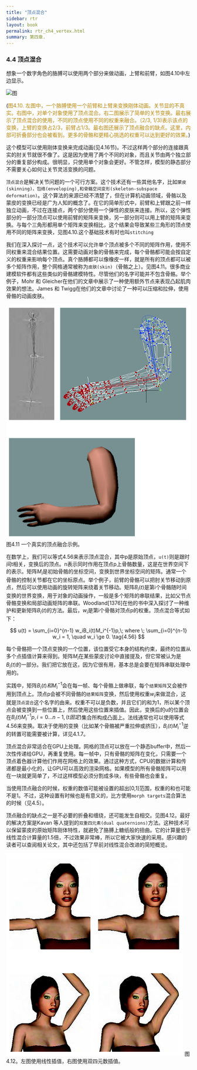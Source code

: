 ```yaml
---
title: "顶点混合"
sidebar: rtr
layout: book
permalink: rtr_ch4_vertex.html
summary: 第四章.
---
```


### 4.4 顶点混合
想象一个数字角色的胳膊可以使用两个部分来做动画，上臂和前臂，如图4.10中左边显示。

![图](/images/RTR3.04.10.png)

(<font color="DarkGoldenRod">图4.10. 左图中，一个胳膊使用一个前臂和上臂来变换刚体动画。关节显的不真实。右图中，对单个对象使用了顶点混合。右二图展示了简单的关节变换。最右展示了顶点混合的使用，不同的顶点使用不同的权重来融合。（2/3, 1/3)表示该点的变换，上臂的变换占2/3，前臂占1/3。最右图还展示了顶点融合的缺点。这里，内部可折叠部分也会被看到。更多的骨骼和更精心挑选的权重可以达到更好的效果。</font>)

这个模型可以使用刚体变换来完成动画(见4.16节)。不过这样两个部分的连接跟真实的肘关节就很不像了。这是因为使用了两个不同的对象，而且关节由两个独立部分的重复部分构成。很明显，只使用单个对象会更好。不管怎样，模型的静态部分不需要关心如何让关节灵活变换的问题。

`顶点混合`是解决关节问题的一个可行方案。这个技术还有一些其他名字，比如`蒙皮(skinning)，包络(enveloping),和骨骼空间变形(skeleton-subspace deformation)`。这个算法的来源已经不清楚了，但在计算机动画领域，骨骼以及蒙皮的变换已经是广为人知的概念了。在它的简单形式中，前臂和上臂跟之前一样独立动画，不过在连接点，两个部分使用一个弹性的皮肤来连接。所以，这个弹性部分的一部分顶点可以使用前臂的矩阵来变换，另一部分则可以用上臂的矩阵来变换。与每个三角形都用单个矩阵来变换相比，这个结果会导致某些三角形的顶点使用不同的矩阵来变换，见图4.10.这个基础技术有时也叫`stitching`

我们在深入探讨一点，这个技术可以允许单个顶点被多个不同的矩阵作用，使用不同权重来混合结果位置。这需要动画对象的骨骼来完成，每个骨骼都可能会按自定义的权重来影响每个顶点。真个胳膊都可以像橡皮一样，就是所有的顶点都可以被多个矩阵作用，整个网格通常被称为`皮肤(skin)`（骨骼之上）。见图4.11。很多商业建模软件都有这些类似的骨骼建模特性。尽管他们的名字可能并不包含骨骼。举个例子，Mohr 和 Gleicher在他们的文章中展示了一种使用额外节点来表现凸起肌肉效果的想法。James 和 Twigg在他们的文章中讨论了一种可以压缩和拉伸，使用骨骼的动画皮肤。

![图](/images/RTR3.04.11.png)
图4.11 一个真实的顶点融合示例。

在数学上，我们可以等式4.56来表示顶点混合，其中p是原始顶点，`u(t)`则是跟时间t相关，变换后的顶点。n表示同时作用在顶点p上骨骼数量，这是在世界空间下的表示。矩阵$M_i$是初始骨骼的坐标空间，变换到世界坐标空间的矩阵。通常一个骨骼的控制关节都在它的坐标原点。举个例子，前臂的骨骼可以把肘关节移动到原点，然后可以使用动画的旋转矩阵来绕着关节移动。矩阵$B_i(t)$是第i个骨骼随时间变换的世界变换，用于对象的动画操作，一般是多个矩阵的串联结果，比如父节点骨骼变换和局部动画矩阵的串联。Woodland[1376]在他的书中深入探讨了一种维护和更新矩阵$B_i(t)$的方法。最后，$w_i$是第i个骨骼对顶点p的权重。顶点混合等式如下：

$$
u(t) = \sum_{i=0}^{n-1} w_iB_i(t)M_i^{-1}p,\; where \; \sum_{i=0}^{n-1} w_i = 1, \quad w_i \ge 0. \tag{4.56}
$$

每个骨骼把一个顶点变换的一个位置，该位置受它本身的结构约束，最终的位置从多个点插值计算来得到。矩阵$M_i$在某些蒙皮讨论中直接提及，但它常被认为是$B_i(t)$的一部分。我们把它放在这，因为它很有用，基本总是会要在矩阵串联处理中用的。

实践中，矩阵$B_i(t)和M_i^{-1}$会在每一帧、每个骨骼上做串联，每个`结果矩阵`又会被作用到顶点上。顶点p会被不同骨骼的`结果矩阵`变换，然后使用权重$w_i$来做混合，这就是`顶点混合`这个名字的由来。权重不可以是负数，并且它们的和为1，所以某个顶点会被变换到一些位置上，然后使用这些位置来插值。因此，变换后的u的位置会在$B_i(t)M_i^{-1}p, i = 0...n-1,(t固定)$集合所构成凸面上。法线通常也可以使用等式4.56来变换。取决于使用的变换（比如某个骨骼被严重拉伸或挤压），$B_i(t)M_i^{-1}$逆的转置可能需要被计算，详见4.1.7。

顶点混合非常适合在GPU上处理。网格的顶点可以放在一个静态buffer中，然后一次性传递给GPU，再重复使用。每一帧中，只有骨骼的矩阵在变化，只需要一个顶点着色器计算他们作用在网格上的效果。通过这种方式，CPU的数据计算和传递都是最小化的，让GPU可以高效的渲染网格。如果模型的所有骨骼矩阵可以用在一块就更简单了，不过这样模型必须分割成多块，有些骨骼也会重复。

当使用顶点融合的时候，权重的数值可能被设置的超出[0,1]范围，权重的和也可能不是1。不过，这种设置有时候也是有意义的，比方使用`morph targets`混合算法的时候（见4.5）。

顶点融合的缺点之一是不必要的折叠和缠绕，还可能发生自相交。见图4.12。最好的解决方案是Kavan 等人提到的`双重四元素(dual quaternions)`方法。这种技术可以保留蒙皮的原始矩阵刚体特性，就避免了胳膊上糖纸般的扭曲。它的计算量低于线性混合计算量的1.5倍，不过效果非常棒，所以它被大家快速的采用。感兴趣的读者可以查阅相关论文，其中还包括了早前对线性混合改进的简短概览。

![图](/images/RTR3.04.12.png)
图4.12。左图使用线性插值，右图使用双四元数插值。



